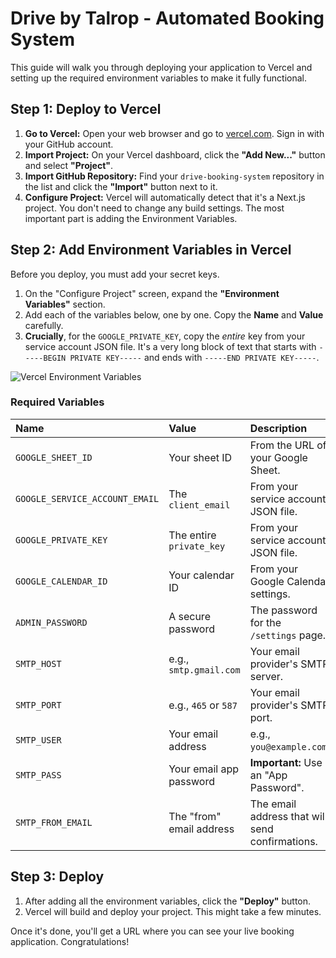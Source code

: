 # Drive by Talrop - Automated Booking System

This guide will walk you through deploying your application to Vercel and setting up the required environment variables to make it fully functional.

## Step 1: Deploy to Vercel

1.  **Go to Vercel:** Open your web browser and go to [vercel.com](https://vercel.com). Sign in with your GitHub account.
2.  **Import Project:** On your Vercel dashboard, click the **"Add New..."** button and select **"Project"**.
3.  **Import GitHub Repository:** Find your `drive-booking-system` repository in the list and click the **"Import"** button next to it.
4.  **Configure Project:** Vercel will automatically detect that it's a Next.js project. You don't need to change any build settings. The most important part is adding the Environment Variables.

## Step 2: Add Environment Variables in Vercel

Before you deploy, you must add your secret keys.

1.  On the "Configure Project" screen, expand the **"Environment Variables"** section.
2.  Add each of the variables below, one by one. Copy the **Name** and **Value** carefully.
3.  **Crucially**, for the `GOOGLE_PRIVATE_KEY`, copy the *entire* key from your service account JSON file. It's a very long block of text that starts with `-----BEGIN PRIVATE KEY-----` and ends with `-----END PRIVATE KEY-----`.

<img src="https://placehold.co/800x250.png" alt="Vercel Environment Variables" data-ai-hint="vercel environment variables" />

### Required Variables

| Name                          | Value                      | Description                                        |
| :---------------------------- | :------------------------- | :------------------------------------------------- |
| `GOOGLE_SHEET_ID`             | Your sheet ID              | From the URL of your Google Sheet.                 |
| `GOOGLE_SERVICE_ACCOUNT_EMAIL`| The `client_email`         | From your service account JSON file.               |
| `GOOGLE_PRIVATE_KEY`          | The entire `private_key`   | From your service account JSON file.               |
| `GOOGLE_CALENDAR_ID`          | Your calendar ID           | From your Google Calendar settings.                |
| `ADMIN_PASSWORD`              | A secure password          | The password for the `/settings` page.             |
| `SMTP_HOST`                   | e.g., `smtp.gmail.com`     | Your email provider's SMTP server.                 |
| `SMTP_PORT`                   | e.g., `465` or `587`       | Your email provider's SMTP port.                   |
| `SMTP_USER`                   | Your email address         | e.g., `you@example.com`.                           |
| `SMTP_PASS`                   | Your email app password    | **Important:** Use an "App Password".              |
| `SMTP_FROM_EMAIL`             | The "from" email address   | The email address that will send confirmations.    |


## Step 3: Deploy

1.  After adding all the environment variables, click the **"Deploy"** button.
2.  Vercel will build and deploy your project. This might take a few minutes.

Once it's done, you'll get a URL where you can see your live booking application. Congratulations!
